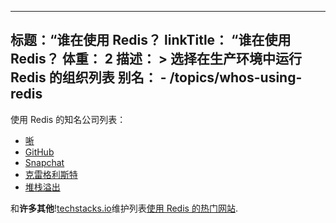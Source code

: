 ***

## 标题：“谁在使用 Redis？&#xA;linkTitle： “谁在使用 Redis？&#xA;体重： 2&#xA;描述： >&#xA;选择在生产环境中运行 Redis 的组织列表&#xA;别名：&#xA;\- /topics/whos-using-redis

使用 Redis 的知名公司列表：

*   [唽](https://www.infoq.com/presentations/Real-Time-Delivery-Twitter)
*   [GitHub](https://github.com/blog/530-how-we-made-github-fast)
*   [Snapchat](https://twitter.com/robustcloud/status/448503100056535040)
*   [克雷格利斯特](https://blog.zawodny.com/2011/02/26/redis-sharding-at-craigslist/)
*   [堆栈溢出](https://meta.stackoverflow.com/questions/69164/does-stackoverflow-use-caching-and-if-so-how/69172)

和**许多其他**\![techstacks.io](https://techstacks.io)维护列表[使用 Redis 的热门网站](https://techstacks.io/tech/redis).
